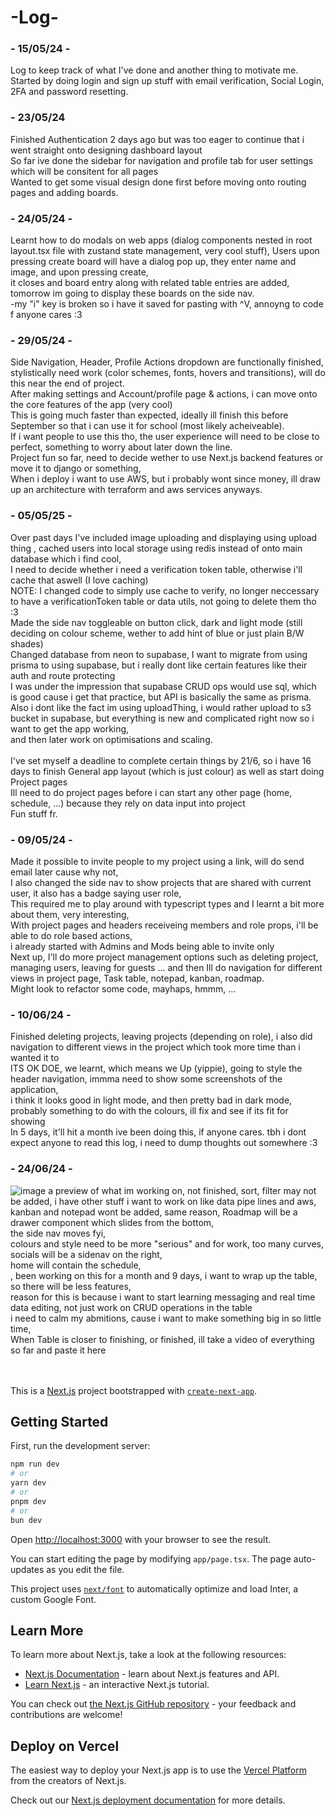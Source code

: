 
# -Log-
### - 15/05/24 -
Log to keep track of what I've done and another thing to motivate me. <br>
Started by doing login and sign up stuff with email verification, Social Login, 2FA and password resetting. 
### - 23/05/24
Finished Authentication 2 days ago but was too eager to continue that i went straight onto designing dashboard layout<br>
So far ive done the sidebar for navigation and profile tab for user settings which will be consitent for all pages<br>
Wanted to get some visual design done first before moving onto routing pages and adding boards.
### - 24/05/24 -
Learnt how to do modals on web apps (dialog components nested in root layout.tsx file with zustand state management, very cool stuff),
Users upon pressing create board will have a dialog pop up, they enter name and image, and upon pressing create,<br> 
it closes and board entry along with related table entries are added, tomorrow im going to display these boards on the side nav.<br>
-my "i" key is broken so i have it saved for pasting with ^V, annoyng to code f anyone cares :3
### - 29/05/24 -
Side Navigation, Header, Profile Actions dropdown are functionally finished, <br> 
stylistically need work (color schemes, fonts, hovers and transitions), will do this near the end of project.<br>
After making settings and Account/profile page & actions, i can move onto the core features of the app (very cool)<br>
This is going much faster than expected, ideally ill finish this before September so that i can use it for school (most likely acheiveable). <br>
If i want people to use this tho, the user experience will need to be close to perfect, something to worry about later down the line. <br>
Project fun so far, need to decide wether to use Next.js backend features or move it to django or something, <br>
When i deploy i want to use AWS, but i probably wont since money, ill draw up an architecture with terraform and aws services anyways.
### - 05/05/25 -
Over past days I've included image uploading and displaying using upload thing , cached users into local storage using redis instead of onto main database which i find cool,<br>
I need to decide whether i need a verification token table, otherwise i'll cache that aswell (I love caching) <br>
NOTE: I changed code to simply use cache to verify, no longer neccessary to have a verificationToken table or data utils, not going to delete them tho :3<br>
Made the side nav toggleable on button click, dark and light mode (still deciding on colour scheme, wether to add hint of blue or just plain B/W shades)<br>
Changed database from neon to supabase, I want to migrate from using prisma to using supabase, but i really dont like certain features like their auth and route protecting <br>
I was under the impression that supabase CRUD ops would use sql, which is good cause i get that practice, but API is basically the same as prisma.
Also i dont like the fact im using uploadThing, i would rather upload to s3 bucket in supabase, but everything is new and complicated right now so i want to get the app working, <br>
and then later work on optimisations and scaling.<br><br>
I've set myself a deadline to complete certain things by 21/6, so i have 16 days to finish General app layout (which is just colour) as well as start doing Project pages<br>
Ill need to do project pages before i can start any other page (home, schedule, ...) because they rely on data input into project<br>
Fun stuff fr.
### - 09/05/24 -
Made it possible to invite people to my project using a link, will do send email later cause why not, <br>
I also changed the side nav to show projects that are shared with current user, it also has a badge saying user role, <br>
This required me to play around with typescript types and I learnt a bit more about them, very interesting, <br>
With project pages and headers receiveing members and role props, i'll be able to do role based actions, <br>
i already started with Admins and Mods being able to invite only <br>
Next up, I'll do more project management options such as deleting project, managing users, leaving for guests ... and then Ill do navigation for different views in project page, Task table, notepad, kanban, roadmap. <br>
Might look to refactor some code, mayhaps, hmmm, ...
### - 10/06/24 - 
Finished deleting projects, leaving projects (depending on role), i also did navigation to different views in the project which took more time than i wanted it to<br>
ITS OK DOE, we learnt, which means we Up (yippie), going to style the header navigation, immma need to show some screenshots of the application, <br>
i think it looks good in light mode, and then pretty bad in dark mode, probably something to do with the colours, ill fix and see if its fit for showing <br>
In 5 days, it'll hit a month ive been doing this, if anyone cares. tbh i dont expect anyone to read this log, i need to dump thoughts out somewhere :3
### - 24/06/24 -
![image](https://github.com/MaksPikul/Planner_WebApp_Project/assets/128612499/29d9400b-5bea-4872-aa9f-ff1e193aa599)
a preview of what im working on, not finished,
sort, filter may not be added, i have other stuff i want to work on like data pipe lines and aws, <br>
kanban and notepad wont be added, same reason, Roadmap will be a drawer component which slides from the bottom, <br>
the side nav moves fyi,  <br>
colours and style need to be more "serious" and for work, too many curves,  <br>
socials will be a sidenav on the right, <br>
home will contain the schedule,  <br>,
been working on this for a month and 9 days, i want to wrap up the table, so there will be less features, <br>
reason for this is because i want to start learning messaging and real time data editing, not just work on CRUD operations in the table <br>
i need to calm my abmitions, cause i want to make something big in so little time, <br>
When Table is closer to finishing, or finished, ill take a video of everything so far and paste it here



<br><br>
This is a [Next.js](https://nextjs.org/) project bootstrapped with [`create-next-app`](https://github.com/vercel/next.js/tree/canary/packages/create-next-app).

## Getting Started

First, run the development server:

```bash
npm run dev
# or
yarn dev
# or
pnpm dev
# or
bun dev
```

Open [http://localhost:3000](http://localhost:3000) with your browser to see the result.

You can start editing the page by modifying `app/page.tsx`. The page auto-updates as you edit the file.

This project uses [`next/font`](https://nextjs.org/docs/basic-features/font-optimization) to automatically optimize and load Inter, a custom Google Font.

## Learn More

To learn more about Next.js, take a look at the following resources:

- [Next.js Documentation](https://nextjs.org/docs) - learn about Next.js features and API.
- [Learn Next.js](https://nextjs.org/learn) - an interactive Next.js tutorial.

You can check out [the Next.js GitHub repository](https://github.com/vercel/next.js/) - your feedback and contributions are welcome!

## Deploy on Vercel

The easiest way to deploy your Next.js app is to use the [Vercel Platform](https://vercel.com/new?utm_medium=default-template&filter=next.js&utm_source=create-next-app&utm_campaign=create-next-app-readme) from the creators of Next.js.

Check out our [Next.js deployment documentation](https://nextjs.org/docs/deployment) for more details.










